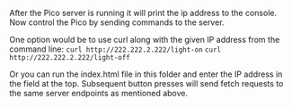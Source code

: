 After the Pico server is running it will print the ip address to the console.
Now control the Pico by sending commands to the server.

One option would be to use curl along with the given IP address from the command line:
`curl http://222.222.2.222/light-on`
`curl http://222.222.2.222/light-off`

Or you can run the index.html file in this folder and enter the IP address in the field at the top.
Subsequent button presses will send fetch requests to the same server endpoints as mentioned above.
